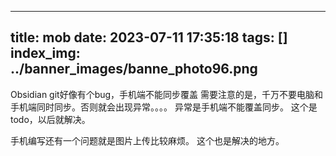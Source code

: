 
---
title: mob
date: 2023-07-11 17:35:18
tags: []
index_img: ../banner_images/banne_photo96.png
---
Obsidian git好像有个bug，手机端不能同步覆盖
需要注意的是，千万不要电脑和手机端同时同步。否则就会出现异常。。。。
异常是手机端不能覆盖同步。
这个是todo，以后就解决。

手机编写还有一个问题就是图片上传比较麻烦。
这个也是解决的地方。



